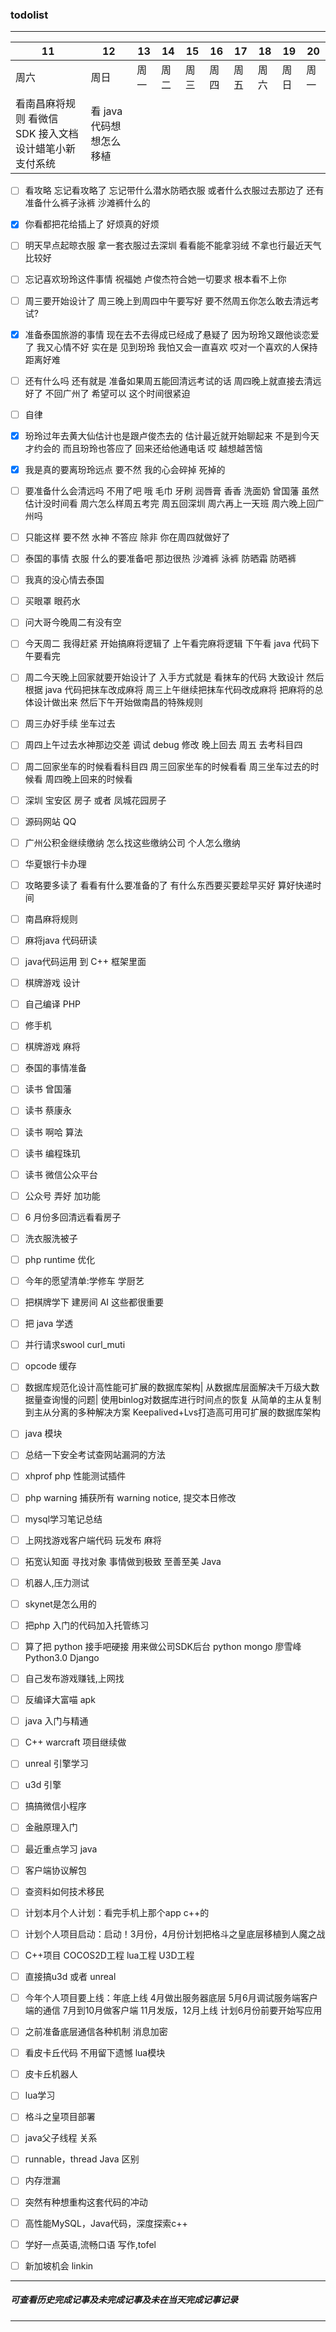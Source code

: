 ### todolist
---
11|12|13|14|15|16|17|18|19|20
---|---|---|---|---|---|---|---|---|----
周六|周日|周一|周二|周三|周四|周五|周六|周日|周一
看南昌麻将规则 看微信 SDK 接入文档 设计蜡笔小新支付系统|看 java 代码想想怎么移植 | | | | | | | | 

- [ ] 看攻略 忘记看攻略了 忘记带什么潜水防晒衣服 或者什么衣服过去那边了 还有准备什么裤子泳裤 沙滩裤什么的
- [x] 你看都把花给插上了 好烦真的好烦 
- [ ] 明天早点起晾衣服 拿一套衣服过去深圳 看看能不能拿羽绒 不拿也行最近天气比较好 
- [ ] 忘记喜欢玢玲这件事情 祝福她 卢俊杰符合她一切要求 根本看不上你
- [ ] 周三要开始设计了 周三晚上到周四中午要写好 要不然周五你怎么敢去清远考试?
- [x] 准备泰国旅游的事情 现在去不去得成已经成了悬疑了 因为玢玲又跟他谈恋爱了 我又心情不好 实在是 见到玢玲 我怕又会一直喜欢 哎对一个喜欢的人保持距离好难
- [ ] 还有什么吗 还有就是 准备如果周五能回清远考试的话 周四晚上就直接去清远好了 不回广州了 希望可以 这个时间很紧迫 
- [ ] 自律
- [x] 玢玲过年去黄大仙估计也是跟卢俊杰去的 估计最近就开始聊起来 不是到今天才约会的 而且玢玲也答应了  回来还给他通电话 哎 越想越苦恼
- [x] 我是真的要离玢玲远点 要不然 我的心会碎掉 死掉的
- [ ] 要准备什么会清远吗 不用了吧 哦 毛巾 牙刷 润唇膏 香香 洗面奶 曾国藩 虽然估计没时间看 周六怎么样周五考完 周五回深圳 周六再上一天班 周六晚上回广州吗
- [ ] 只能这样 要不然 水神 不答应 除非 你在周四就做好了
- [ ] 泰国的事情 衣服 什么的要准备吧 那边很热 沙滩裤 泳裤 防晒霜 防晒裤
- [ ] 我真的没心情去泰国 
- [ ] 买眼罩 眼药水 
- [ ] 问大哥今晚周二有没有空
- [ ] 今天周二 我得赶紧 开始搞麻将逻辑了 上午看完麻将逻辑 下午看 java 代码下午要看完
- [ ] 周二今天晚上回家就要开始设计了 入手方式就是 看抹车的代码 大致设计 然后 根据 java 代码把抹车改成麻将
      周三上午继续把抹车代码改成麻将 把麻将的总体设计做出来 然后下午开始做南昌的特殊规则
- [ ] 周三办好手续 坐车过去
- [ ] 周四上午过去水神那边交差 调试 debug 修改 晚上回去  周五 去考科目四
- [ ] 周二回家坐车的时候看看科目四  周三回家坐车的时候看看 周三坐车过去的时候看 周四晚上回来的时候看
- [ ] 深圳 宝安区 房子 或者 凤城花园房子
- [ ] 源码网站 QQ
- [ ] 广州公积金继续缴纳 怎么找这些缴纳公司 个人怎么缴纳
- [ ] 华夏银行卡办理
- [ ] 攻略要多读了 看看有什么要准备的了 有什么东西要买要趁早买好 算好快递时间
- [ ] 南昌麻将规则
- [ ] 麻将java 代码研读
- [ ] java代码运用 到 C++ 框架里面
- [ ] 棋牌游戏 设计
- [ ] 自己编译 PHP
- [ ] 修手机
- [ ] 棋牌游戏 麻将
- [ ] 泰国的事情准备
- [ ] 读书 曾国藩
- [ ] 读书  蔡康永
- [ ] 读书 啊哈 算法
- [ ] 读书 编程珠玑
- [ ] 读书 微信公众平台
- [ ] 公众号 弄好 加功能
- [ ] 6 月份多回清远看看房子
- [ ] 洗衣服洗被子
- [ ] php runtime 优化

- [ ] 今年的愿望清单:学修车 学厨艺
- [ ] 把棋牌学下 建房间 AI 这些都很重要
- [ ] 把 java 学透

- [ ] 并行请求swool curl_muti
- [ ] opcode 缓存
- [ ] 数据库规范化设计高性能可扩展的数据库架构|
      从数据库层面解决千万级大数据量查询慢的问题|
      使用binlog对数据库进行时间点的恢复
      从简单的主从复制到主从分离的多种解决方案
      Keepalived+Lvs打造高可用可扩展的数据库架构
- [ ] java  模块
- [ ] 总结一下安全考试查网站漏洞的方法
- [ ] xhprof php 性能测试插件

- [ ] php warning 捕获所有 warning notice, 提交本日修改
- [ ] mysql学习笔记总结
- [ ] 上网找游戏客户端代码 玩发布 麻将
- [ ] 拓宽认知面 寻找对象 事情做到极致 至善至美 Java

- [ ] 机器人,压力测试
- [ ] skynet是怎么用的
- [ ] 把php 入门的代码加入托管练习
- [ ] 算了把 python 接手吧硬接 用来做公司SDK后台 python mongo 廖雪峰Python3.0 Django
- [ ] 自己发布游戏赚钱,上网找
- [ ] 反编译大富喵 apk
- [ ] java 入门与精通
- [ ] C++ warcraft 项目继续做
- [ ] unreal 引擎学习
- [ ] u3d 引擎
- [ ] 搞搞微信小程序
- [ ] 金融原理入门
- [ ] 最近重点学习 java
- [ ] 客户端协议解包
- [ ] 查资料如何技术移民
- [ ] 计划本月个人计划：看完手机上那个app c++的
- [ ] 计划个人项目启动：启动！3月份，4月份计划把格斗之皇底层移植到人魔之战
- [ ] C++项目 COCOS2D工程 lua工程 U3D工程
- [ ] 直接搞u3d 或者 unreal
- [ ] 今年个人项目要上线：年底上线
        4月做出服务器底层
        5月6月调试服务端客户端的通信
        7月到10月做客户端
        11月发版，12月上线
        计划6月份前要开始写应用 
- [ ] 之前准备底层通信各种机制  消息加密
- [ ] 看皮卡丘代码 不用留下遗憾 lua模块
- [ ] 皮卡丘机器人
- [ ] lua学习
- [ ] 格斗之皇项目部署
- [ ] java父子线程 关系
- [ ] runnable，thread Java 区别
- [ ] 内存泄漏
- [ ] 突然有种想重构这套代码的冲动
- [ ] 高性能MySQL，Java代码，深度探索c++
- [ ] 学好一点英语,流畅口语 写作,tofel
- [ ] 新加坡机会 linkin

---
##### 可查看历史完成记事及未完成记事及未在当天完成记事记录

---
